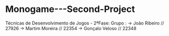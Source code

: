 # Monogame---Second-Project

Técnicas de Desenvolvimento de Jogos - 2ªFase:
Grupo : -> João Ribeiro // 27926 -> Martim Moreira // 22354 -> Gonçalo Veloso // 22348
